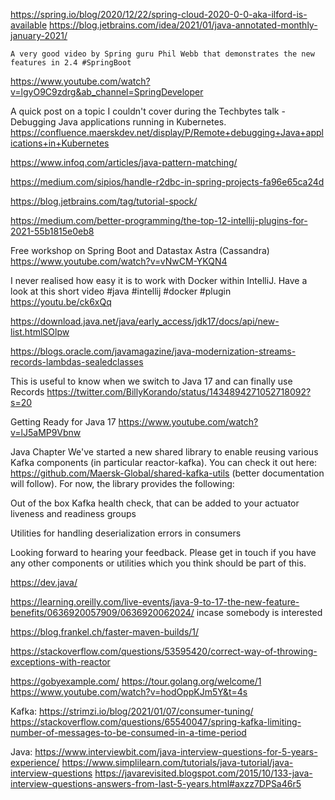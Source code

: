 https://spring.io/blog/2020/12/22/spring-cloud-2020-0-0-aka-ilford-is-available
https://blog.jetbrains.com/idea/2021/01/java-annotated-monthly-january-2021/

    A very good video by Spring guru Phil Webb that demonstrates the new features in 2.4 #SpringBoot

https://www.youtube.com/watch?v=lgyO9C9zdrg&ab_channel=SpringDeveloper


A quick post on a topic I couldn't cover during the Techbytes talk - Debugging Java applications running in Kubernetes. https://confluence.maerskdev.net/display/P/Remote+debugging+Java+applications+in+Kubernetes

https://www.infoq.com/articles/java-pattern-matching/

https://medium.com/sipios/handle-r2dbc-in-spring-projects-fa96e65ca24d

https://blog.jetbrains.com/tag/tutorial-spock/

https://medium.com/better-programming/the-top-12-intellij-plugins-for-2021-55b1815e0eb8


Free workshop on Spring Boot and Datastax Astra (Cassandra)
https://www.youtube.com/watch?v=vNwCM-YKQN4

I never realised how easy it is to work with Docker within IntelliJ. Have a look at this short video #java #intellij #docker #plugin
https://youtu.be/ck6xQq


https://download.java.net/java/early_access/jdk17/docs/api/new-list.htmlSOlpw


https://blogs.oracle.com/javamagazine/java-modernization-streams-records-lambdas-sealedclasses


This is useful to know when we switch to Java 17 and can finally use Records
https://twitter.com/BillyKorando/status/1434894271052718092?s=20


Getting Ready for Java 17
https://www.youtube.com/watch?v=lJ5aMP9Vbnw


Java Chapter We've started a new shared library to enable reusing various Kafka components (in particular reactor-kafka).  You can check it out here: https://github.com/Maersk-Global/shared-kafka-utils (better documentation will follow). For now, the library provides the following:


	
Out of the box Kafka health check, that can be added to your actuator liveness and readiness groups
	
Utilities for handling deserialization errors in consumers

Looking forward to hearing your feedback. Please get in touch if you have any other components or utilities which you think should be part of this. 

https://dev.java/

https://learning.oreilly.com/live-events/java-9-to-17-the-new-feature-benefits/0636920057909/0636920062024/ incase somebody is interested


https://blog.frankel.ch/faster-maven-builds/1/

https://stackoverflow.com/questions/53595420/correct-way-of-throwing-exceptions-with-reactor

https://gobyexample.com/
https://tour.golang.org/welcome/1
https://www.youtube.com/watch?v=hodOppKJm5Y&t=4s


Kafka:
https://strimzi.io/blog/2021/01/07/consumer-tuning/
https://stackoverflow.com/questions/65540047/spring-kafka-limiting-number-of-messages-to-be-consumed-in-a-time-period


Java:
https://www.interviewbit.com/java-interview-questions-for-5-years-experience/
https://www.simplilearn.com/tutorials/java-tutorial/java-interview-questions
https://javarevisited.blogspot.com/2015/10/133-java-interview-questions-answers-from-last-5-years.html#axzz7DPSa46r5

